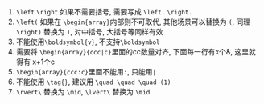 1. `\left` `\right` 如果不需要括号, 需要写成 `\left.` `\right.`
2. `\left(` 如果在 `\begin{array}`内部则不可取代, 其他场景可以替换为 `(`, 同理 `\right)` 替换为 `)`, 对中括号, 大括号等同样有效
3. 不能使用`\boldsymbol{v}`, 不支持`\boldsymbol`
4. 需要将 `\begin{array}{ccc|c}`里面的cc数量对齐, 下面每一行有x个&, 这里就得有 x+1个c
5. `\begin{array}{ccc:c}`里面不能用`:`, 只能用`|`
6. 不能使用 `\tag{}`, 建议用 `\quad \quad \quad (1)`
7. `\rvert\` 替换为 `\mid`, `\lvert\` 替换为 `\mid`
